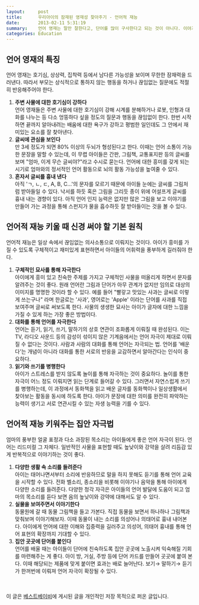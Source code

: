 ```yaml
---
layout:     post
title:      우리아이의 잠재된 영재성 찾아주기 - 언어적 재능
date:       2013-02-11 5:31:19
summary:    언어 영재는 말만 잘한다고, 단어를 많이 구사한다고 되는 것이 아니다. 이야기를 자유자재로 표현할 줄 아는 상상력, 창의력이 전제되어야 한다. 다양한 소리를 통해 청각을 자극해주고 실제 사물과 접목하는 과정을 통해 아이의 언어적 재능이 길러진다.
categories: Education
---
```



## 언어 영재의 특징

언어 영재는 호기심, 상상력, 집착력 등에서 남다른 가능성을 보이며 무한한 잠재력을 드러낸다. 따라서 부모는 상식적으로 통하지 않는 행동을 하거나 끊임없는 질문에도 적절히 반응해주어야 한다.

1. <strong>주변 사물에 대한 호기심이 강하다</strong>      
언어 영재들은 주변 사물에 대한 호기심이 강해 시계를 분해하거나 로봇, 인형과 대화를 나누는 등 다소 엉뚱하다 싶을 정도의 질문과 행동을 끊임없이 한다. 한번 시작하면 끝까지 알아내려는 배움에 대한 욕구가 강하고 평범한 일인데도 그 안에서 재미있는 요소를 잘 찾아낸다.
2. <strong>글씨에 관심을 보인다</strong>      
만 3세 정도가 되면 80% 이상의 두뇌가 형성된다고 한다. 이때는 언어 소통이 가능한 문장을 말할 수 있는데, 이 무렵 아이들은 간판, 그림책, 교통표지판 등의 글씨를 보며 "엄마, 이게 무슨 글씨야?"라고 수시로 묻는다. 언어에 대한 흥미를 갖게 되는 시기로 엄마와의 정서적인 언어 활동으로 뇌의 활동 가능성을 높여줄 수 있다.
3. <strong>혼자서 글씨를 흉내 낸다</strong>      
아직 'ㄱ, ㄴ, ㄷ, A, B, C…'의 문자를 모르기 때문에 아이들 눈에는 글씨를 그림처럼 받아들일 수 있다. 낙서를 하듯 혹은 그림을 그리듯 종이 위에 어설프게 글씨를 흉내 내는 경향이 있다. 아직 언어 인지 능력은 없지만 많은 그림을 보고 이야기를 만들어 가는 과정을 통해 스펀지가 물을 흡수하듯 잘 받아들이는 것을 볼 수 있다.



## 언어적 재능 키울 때 신경 써야 할 기본 원칙

언어적 재능은 일상 속에서 끊임없는 의사소통으로 이뤄지는 것이다. 아이가 흥미를 가질 수 있도록 구체적이고 재미있게 표현하면서 아이들의 어휘력을 풍부하게 길러줘야 한다.

1. <strong>구체적인 묘사를 통해 자극한다</strong>      
아이에게 흥미 있고 친숙한 주제를 가지고 구체적인 사물을 떠올리게 하면서 문자를 알려주는 것이 좋다. 원래 언어란 그림과 단어가 아무 관계가 없지만 임의로 대상의 이미지를 명명한 것이라 할 수 있다. 예를 들어 "빨갛고 맛있는 사과는 글씨로 이렇게 쓰는구나" 라며 한글로는 '사과', 영어로는 'Apple' 이라는 단어를 사과를 직접 보여주며 글씨로 써보도록 한다. 사물의 생생한 묘사는 아이가 글자에 대한 느낌을 가질 수 있게 하는 가장 좋은 방법이다.
2. <strong>대화를 통해 언어를 자극한다</strong>      
언어는 듣기, 읽기, 쓰기, 말하기의 상호 연관이 조화롭게 이뤄질 때 완성된다. 이는 TV, 라디오 사운드 등의 감성이 섞이지 않은 기계음에서는 언어 자극이 제대로 이뤄질 수 없다는 것이다. 사람과 사람의 대화를 통해 언어는 자극되는 법. 언어를 '배운다'는 개념이 아니라 대화를 통한 서로의 반응을 교감하면서 알아간다는 인식이 중요하다.
3. <strong>읽기와 쓰기를 병행한다</strong>      
아이가 스트레스를 받지 않도록 놀이를 통해 자극하는 것이 중요하다. 놀이를 통한 자극이 어느 정도 이뤄지면 읽는 단계로 들어갈 수 있다. 그러면서 자연스럽게 쓰기를 병행하는데, 이 과정에서 동화책을 읽고 배운 글자를 동화책이나 일상생활에서 찾아보는 활동을 동시에 하도록 한다. 아이가 문장에 대한 의미를 완전히 파악하는 능력이 생기고 서로 연관시킬 수 있는 자생 능력을 기를 수 있다.



## 언어적 재능 키워주는 집안 자극법

엄마의 풍부한 얼굴 표정과 다소 과장된 목소리는 아이들에게 좋은 언어 자극이 된다. 언어는 리드미컬 그 자체다. 일반적인 사물을 표현할 때도 높낮이와 강약을 살려 리듬감 있게 반복적으로 이야기하는 것이 좋다.

1. <strong>다양한 생활 속 소리를 들려준다</strong>      
아이는 태어나면서부터 소리에 반응하므로 말을 하지 못해도 듣기를 통해 언어 교육을 시작할 수 있다. 전화 벨소리, 종소리을 비롯해 이야기나 음악을 통해 아이에게 다양한 소리를 들려준다. 다양한 청각 자극은 아이들의 언어 발달에 도움이 되고 엄마의 목소리를 듣다 보면 음의 높낮이와 강약에 대해서도 알 수 있다.
2. <strong>실물을 보여주면서 이야기한다</strong>       
동물원에 갈 때 동물 그림책을 들고 가본다. 직접 동물을 보면서 하나하나 그림책과 맞춰보며 이야기해보자. 이때 동물이 내는 소리를 의성어나 의태어로 흉내 내어본다. 아이에게 언어에 대한 이해와 집중력을 길러주고 의성어, 의태어 흉내를 통해 언어 표현의 확장까지 기대할 수 있다.
3. <strong>집안 곳곳에 단어를 붙인다</strong>       
언어를 배울 때는 아이들이 단어에 친숙하도록 집안 곳곳에 노출시켜 익숙해질 기회를 마련해주는 게 좋다. 아이 방, 거실, 주방 등에 단어 카드를 만들어 곳곳에 붙여 본다. 이때 해당되는 제품에 맞게 붙이면 효과는 배로 늘어난다. 보기→ 말하기→ 듣기가 한꺼번에 이뤄져 언어 자극이 확장될 수 있다.


<br /><br />
이 글은 [베스트베이비](http://www.ibestbaby.co.kr)에 게시된 글을 개인적인 저장 목적으로 퍼온 글입니다.